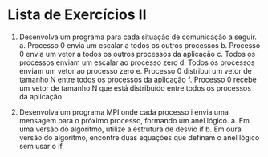 # Lista de Exercícios II

1. Desenvolva um programa para cada situação de comunicação a seguir.
   a. Processo 0 envia um escalar a todos os outros processos
   b. Processo 0 envia um vetor a todos os outros processos da aplicação
   c. Todos os processos enviam um escalar ao processo zero
   d. Todos os processos enviam um vetor ao processo zero
   e. Processo 0 distribui um vetor de tamanho N entre todos os processos da aplicação
   f. Processo 0 recebe um vetor de tamanho N que está distribuído entre todos os processos da aplicação

2. Desenvolva um programa MPI onde cada processo i envia uma mensagem para o próximo processo, formando um anel lógico.
   a. Em uma versão do algoritmo, utilize a estrutura de desvio if
   b. Em oura versão do algoritmo, encontre duas equações que definam o anel lógico sem usar o if

